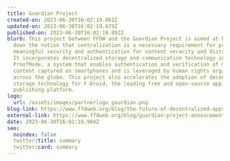```yaml
---
title: Guardian Project
created-on: 2023-06-30T16:02:19.861Z
updated-on: 2023-06-30T16:02:19.879Z
published-on: 2023-06-30T16:02:19.892Z
blurb: This project between FFDW and the Guardian Project is aimed at breaking
  down the notion that centralization is a necessary requirement for providing
  meaningful security and authentication for content veracity and distribution.
  It incorporates decentralized storage and communication technology into
  ProofMode, a system that enables authentication and verification of multimedia
  content captured on smartphones and is leveraged by human rights organizations
  across the globe. This project also accelerates the adoption of decentralized
  storage technology for F-Droid, the leading free and open-source app
  publishing platform.
logo:
  url: /assets/images/partnerlogo_gaurdian.png
blog-link: https://www.ffdweb.org/blog/the-future-of-decentralized-apps-a-q-a-with-guardian-project/
external-link: https://www.ffdweb.org/blog/guardian-project-annoucement/
date: 2023-06-30T16:02:19.904Z
seo:
  noindex: false
  twitter:title: summary
  twitter:card: summary
---
```


